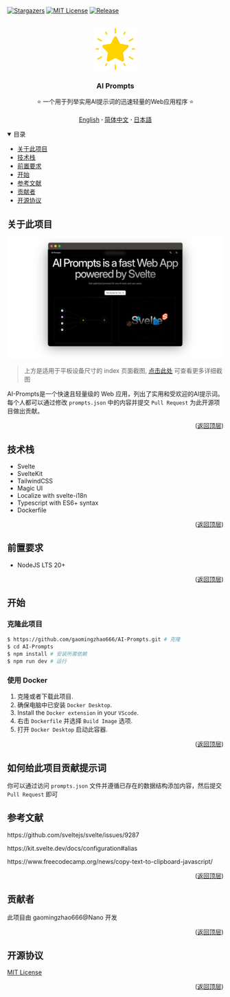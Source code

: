 <a name="readme-top"></a>

[![Stargazers][stars-shield]][stars-url]
[![MIT License][license-shield]][license-url]
[![Release][release-shield]][release-url]

<br />
<div align="center">
  <a href="https://github.com/gaomingzhao666/AI-Prompts">
    <img src="/static/favicon.png" alt="Logo" width="100" height="100">
  </a>

  <h3 align="center">AI Prompts</h3>

  <p align="center">
    ⭐ 一个用于列举实用AI提示词的迅速轻量的Web应用程序 ⭐
    <br />
    <br />
    <a href="https://github.com/gaomingzhao666/AI-Prompts/blob/master/README.md">English</a>
      <strong> · </strong>
    <a href="https://github.com/gaomingzhao666/AI-Prompts/blob/master/README-CN.md">简体中文</a>
      <strong> · </strong>
    <a href="https://github.com/gaomingzhao666/AI-Prompts/blob/master/README-JP.md">日本語</a>
  </p>
</div>

<details open>
  <summary>目录</summary>
  <ul>
    <li><a href="#关于此项目">关于此项目</a></li>
    <li><a href="#技术栈">技术栈</a></li>
    <li><a href="#前置要求">前置要求</a></li>
    <li><a href="#开始">开始</a></li>
    <li><a href="#参考文献">参考文献</a></li>
    <li><a href="#贡献者">贡献者</a></li>
    <li><a href="#开源协议">开源协议</a></li>
  </ul>
</details>

## 关于此项目

<p align="center">
    <img src="/SCREENSHOT/index-mockup.png">
</p>

> 上方是适用于平板设备尺寸的 index 页面截图, [点击此处](https://github.com/gaomingzhao666/AI-Prompts/tree/main/SCREENSHOT) 可查看更多详细截图

AI-Prompts是一个快速且轻量级的 Web 应用，列出了实用和受欢迎的AI提示词。每个人都可以通过修改 `prompts.json` 中的内容并提交 `Pull Request` 为此开源项目做出贡献。

<p align="right">(<a href="#readme-top">返回顶层</a>)</p>

## 技术栈

- Svelte
- SvelteKit
- TailwindCSS
- Magic UI
- Localize with svelte-i18n
- Typescript with ES6+ syntax
- Dockerfile

<p align="right">(<a href="#readme-top">返回顶层</a>)</p>

## 前置要求

- NodeJS LTS 20+

<p align="right">(<a href="#readme-top">返回顶层</a>)</p>

## 开始

### 克隆此项目

```sh
$ https://github.com/gaomingzhao666/AI-Prompts.git # 克隆
$ cd AI-Prompts
$ npm install # 安装所需依赖
$ npm run dev # 运行
```

### 使用 Docker

1. 克隆或者下载此项目.
2. 确保电脑中已安装 `Docker Desktop`.
3. Install the `Docker extension` in your `VScode`.
4. 右击 `Dockerfile` 并选择 `Build Image` 选项.
5. 打开 `Docker Desktop` 启动此容器.

<p align="right">(<a href="#readme-top">返回顶层</a>)</p>

## 如何给此项目贡献提示词

你可以通过访问 `prompts.json` 文件并遵循已存在的数据结构添加内容，然后提交 `Pull Request` 即可

## 参考文献

<p align="left">https://github.com/sveltejs/svelte/issues/9287</p>
<p align="left">https://kit.svelte.dev/docs/configuration#alias</p>
<p align="left"> https://www.freecodecamp.org/news/copy-text-to-clipboard-javascript/</p>

<p align="right">(<a href="#readme-top">返回顶层</a>)</p>

## 贡献者

此项目由 gaomingzhao666@Nano 开发

<p align="right">(<a href="#readme-top">返回顶层</a>)</p>

## 开源协议

[MIT License](https://github.com/gaomingzhao666/AI-Prompts/blob/main/LICENSE)

<p align="right">(<a href="#readme-top">返回顶层</a>)</p>

[stars-shield]: https://img.shields.io/github/stars/gaomingzhao666/AI-Prompts?style=for-the-badge
[stars-url]: https://github.com/gaomingzhao666/AI-Prompts/stargazers
[license-shield]: https://img.shields.io/badge/license-MIT-green?style=for-the-badge
[license-url]: https://github.com/gaomingzhao666/AI-Prompts/blob/main/LICENSE
[release-shield]: https://img.shields.io/github/v/release/gaomingzhao666/AI-Prompts?style=for-the-badge
[release-url]: https://github.com/gaomingzhao666/AI-Prompts/releases
